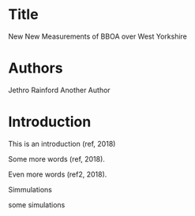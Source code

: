 # Title

New New Measurements of BBOA over West Yorkshire

# Authors
Jethro Rainford
Another Author

# Introduction

This is an introduction (ref, 2018)


Some more words (ref, 2018).

Even more words (ref2, 2018).


Simmulations

some simulations
